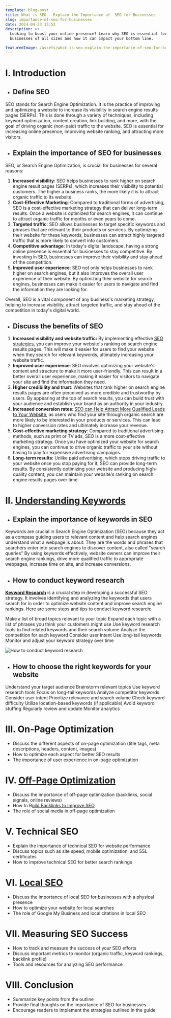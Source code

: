 ```yaml
---
template: blog-post
title: What is SEO - Explain the Importance of  SEO for Businesses
slug: importance-of-seo-for-businesses
date: 2024-04-23 15:53
description: >+
  Looking to boost your online presence? Learn why SEO is essential for
  businesses of all sizes and how it can impact your bottom line.

featuredImage: /assets/what-is-seo-explain-the-importance-of-seo-for-businesses.png
---
```



# I. Introduction

* ## Define SEO

SEO stands for Search Engine Optimization. It is the practice of improving and optimizing a website to increase its visibility in search engine results pages (SERPs). This is done through a variety of techniques, including keyword optimization, content creation, link building, and more, with the goal of driving organic (non-paid) traffic to the website. SEO is essential for increasing online presence, improving website ranking, and attracting more visitors.

* ## Explain the importance of SEO for businesses

SEO, or Search Engine Optimization, is crucial for businesses for several reasons:

1. **Increased visibility**: SEO helps businesses to rank higher on search engine result pages (SERPs), which increases their visibility to potential customers. The higher a business ranks, the more likely it is to attract organic traffic to its website.
2. **Cost-Effective Marketing**: Compared to traditional forms of advertising, SEO is a cost-effective marketing strategy that can deliver long-term results. Once a website is optimized for search engines, it can continue to attract organic traffic for months or even years to come.
3. **Targeted traffic**: SEO allows businesses to target specific keywords and phrases that are relevant to their products or services. By optimizing their website for these keywords, businesses can attract highly targeted traffic that is more likely to convert into customers.
4. **Competitive advantage**: In today's digital landscape, having a strong online presence is essential for businesses to stay competitive. By investing in SEO, businesses can improve their visibility and stay ahead of the competition.
5. **Improved user experience**: SEO not only helps businesses to rank higher on search engines, but it also improves the overall user experience of their website. By optimizing their website for search engines, businesses can make it easier for users to navigate and find the information they are looking for.

Overall, SEO is a vital component of any business's marketing strategy, helping to increase visibility, attract targeted traffic, and stay ahead of the competition in today's digital world.

* ## Discuss the benefits of SEO

1. **Increased visibility and website traffic:** By implementing effective [SEO strategies](https://blogs.digitaldhyanaa.com/effective-ways-to-build-backlinks-and-benefits-for-off-page-seo), you can improve your website's ranking on search engine results pages. This will make it easier for users to find your website when they search for relevant keywords, ultimately increasing your website traffic.
2. **Improved user experience**: SEO involves optimizing your website's content and structure to make it more user-friendly. This can result in a better overall user experience, making it easier for visitors to navigate your site and find the information they need.
3. **Higher credibility and trust**: Websites that rank higher on search engine results pages are often perceived as more credible and trustworthy by users. By appearing at the top of search results, you can build trust with your audience and establish your brand as an authority in your industry.
4. **Increased conversion rates**: [SEO can Help Attract More Qualified Leads to Your Website](https://digitaldhyanaa.blogspot.com/2024/03/what-are-most-important-seo-trends-for.html), as users who find your site through organic search are more likely to be interested in your products or services. This can lead to higher conversion rates and ultimately increase your revenue.
5. **Cost-effective marketing strategy**: Compared to traditional advertising methods, such as print or TV ads, SEO is a more cost-effective marketing strategy. Once you have optimized your website for search engines, you can continue to drive organic traffic to your site without having to pay for expensive advertising campaigns.
6. **Long-term results**: Unlike paid advertising, which stops driving traffic to your website once you stop paying for it, SEO can provide long-term results. By consistently optimizing your website and producing high-quality content, you can maintain your website's ranking on search engine results pages over time.

# II. [Understanding Keywords](https://blogs.digitaldhyanaa.com/importance-of-keyword-research-in-seo)

* ## Explain the importance of keywords in SEO

Keywords are crucial in Search Engine Optimization (SEO) because they act as a compass guiding users to relevant content and help search engines understand what a webpage is about. They are the words and phrases that searchers enter into search engines to discover content, also called "search queries" By using keywords effectively, website owners can improve their search engine rankings, drive more qualified traffic to appropriate webpages, increase time on site, and increase conversions.

* ## How to conduct keyword research

**[Keyword Research](https://blogs.digitaldhyanaa.com/importance-of-keyword-research-in-seo)** is a crucial step in developing a successful SEO strategy. It involves identifying and analyzing the keywords that users search for in order to optimize website content and improve search engine rankings. Here are some steps and tips to conduct keyword research:

Make a list of broad topics relevant to your topic
Expand each topic with a list of phrases you think your customers might use
Use keyword research tools to find related keywords and their search volume
Analyze the competition for each keyword
Consider user intent
Use long-tail keywords
Monitor and adjust your keyword strategy over time

![How to conduct keyword research](/assets/google-keyword-planner.png "How to conduct keyword research")

* ## How to choose the right keywords for your website

Understand your target audience
Brainstorm relevant topics
Use keyword research tools
Focus on long-tail keywords
Analyze competitor keywords
Consider user intent
Prioritize relevance and search volume
Check keyword difficulty
Utilize location-based keywords (if applicable)
Avoid keyword stuffing
Regularly review and update
Monitor analytics

# III. On-Page Optimization

* Discuss the different aspects of on-page optimization (title tags, meta descriptions, headers, content, images)
* How to optimize each aspect for better SEO results
* The importance of user experience in on-page optimization

# IV. [Off-Page Optimization](https://blogs.digitaldhyanaa.com/off-page-seo-techniques)

* Discuss the importance of off-page optimization (backlinks, social signals, online reviews)
* How to B[uild Backlinks to Improve SEO](https://blogs.digitaldhyanaa.com/effective-ways-to-build-backlinks-and-benefits-for-off-page-seo)
* The role of social media in off-page optimization

# V. Technical SEO

* Explain the importance of technical SEO for website performance
* Discuss topics such as site speed, mobile optimization, and SSL certificates
* How to improve technical SEO for better search rankings

# VI. [Local SEO](https://digitaldhyanaa.blogspot.com/2024/04/what-are-some-effective-ways-to-acquire.html)

* Discuss the importance of local SEO for businesses with a physical presence
* How to optimize your website for local searches
* The role of Google My Business and local citations in local SEO

# VII. Measuring SEO Success

* How to track and measure the success of your SEO efforts
* Discuss important metrics to monitor (organic traffic, keyword rankings, backlink profile)
* Tools and resources for analyzing SEO performance

# VIII. Conclusion

* Summarize key points from the outline
* Provide final thoughts on the importance of SEO for businesses
* Encourage readers to implement the strategies outlined in the guide